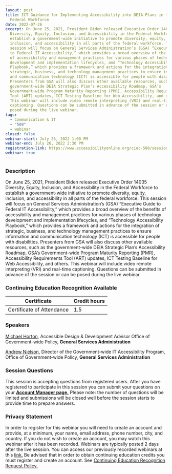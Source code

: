 ```yaml
---
layout: post
title: ICT Guidance for Implementing Accessibility into DEIA Plans in the
  Federal Workforce
date: 2022-07-26
excerpt: On June 25, 2021, President Biden released Executive Order 14035
  Diversity, Equity, Inclusion, and Accessibility in the Federal Workforce to
  establish a government-wide initiative to promote diversity, equity,
  inclusion, and accessibility in all parts of the federal workforce. This
  session will focus on General Services Administration’s (GSA) “Executive Guide
  to Federal IT Accessibility,” which provides a broad overview of the benefits
  of accessibility and management practices for various phases of technology
  development and implementation lifecycles, and “Technology Accessibility
  Playbook,” which provides a framework and actions for the integration of
  strategic, business, and technology management practices to ensure information
  and communication technology (ICT) is accessible for people with disabilities.
  Presenters from GSA will also discuss other available resources, such as the
  government-wide DEIA Strategic Plan’s Accessibility Roadmap, GSA’s
  Government-wide Program Maturity Reporting (PMR), Accessibility Requirements
  Tool (ART) updates, ICT Testing Baseline for Web Accessibility, and others.
  This webinar will include video remote interpreting (VRI) and real-time
  captioning. Questions can be submitted in advance of the session or can be
  posed during the live webinar.
tags:
  - Communication & IT
  - "508"
  - webinar
closed: false
webinar-start: July 26, 2022 1:00 PM
webinar-end: July 26, 2022 2:30 PM
registration-link: https://www.accessibilityonline.org/cioc-508/session/?id=111006
webinar: true
---
```

### Description

On June 25, 2021, President Biden released Executive Order 14035 Diversity, Equity, Inclusion, and Accessibility in the Federal Workforce to establish a government-wide initiative to promote diversity, equity, inclusion, and accessibility in all parts of the federal workforce. This session will focus on General Services Administration’s (GSA) “Executive Guide to Federal IT Accessibility,” which provides a broad overview of the benefits of accessibility and management practices for various phases of technology development and implementation lifecycles, and “Technology Accessibility Playbook,” which provides a framework and actions for the integration of strategic, business, and technology management practices to ensure information and communication technology (ICT) is accessible for people with disabilities. Presenters from GSA will also discuss other available resources, such as the government-wide DEIA Strategic Plan’s Accessibility Roadmap, GSA’s Government-wide Program Maturity Reporting (PMR), Accessibility Requirements Tool (ART) updates, ICT Testing Baseline for Web Accessibility, and others. This webinar will include video remote interpreting (VRI) and real-time captioning. Questions can be submitted in advance of the session or can be posed during the live webinar.

### Continuing Education Recognition Available

| **Certificate**           | **Credit hours** |
| ------------------------- | ---------------- |
| Certificate of Attendance | 1.5              |

### Speakers

[Michael Horton](https://www.accessibilityonline.org/speakers/speaker.aspx?id=10710&ret=ICT%20Guidance%20for%20Implementing%20Accessibility%20into%20DEIA%20Plans%20in%20the%20Federal%20WorkforceICT%20Guidance%20for%20Implementing%20Accessibility%20into%20DEIA%20Plans%20in%20the%20Federal%20Workforce), Accessible Design & Development Advisor Office of Government-wide Policy, **General Services Administration**

[Andrew Nielson](https://www.accessibilityonline.org/speakers/speaker.aspx?id=10823&ret=ICT%20Guidance%20for%20Implementing%20Accessibility%20into%20DEIA%20Plans%20in%20the%20Federal%20WorkforceICT%20Guidance%20for%20Implementing%20Accessibility%20into%20DEIA%20Plans%20in%20the%20Federal%20Workforce), Director of the Government-wide IT Accessibility Program, Office of Government-wide Policy, **General Services Administration**

### Session Questions

This session is accepting questions from registered users. After you have registered to participate in this session you can submit your questions on your **[Account Manager page.](https://www.accessibilityonline.org/cioc-508/accountManager/18899/session/110879#questions)** Please note: the number of questions will be limited and submissions will be closed well before the session starts to provide time to prepare answers.

### Privacy Statement

In order to register for this webinar you will need to create an account and provide, at a minimum, your name, email address, phone number, city, and country. If you do not wish to create an account, you may watch this webinar after it has been recorded. Webinars are typically posted 2 days after the live session. You can access our previously recorded webinars at this [link.](https://www.accessibilityonline.org/cioc-508/archives/) Be advised that in order to obtain continuing education credits you must register and create an account. See [Continuing Education Recognition Request Policy.](https://www.accessibilityonline.org/continuing-education/CEUDetails.aspx)
